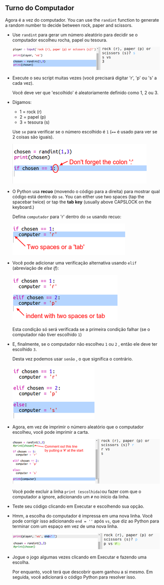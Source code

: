 ## Turno do Computador

Agora é a vez do computador. You can use the `randint` function to generate a random number to decide between rock, paper and scissors.

+ Use `randint` para gerar um número aleatório para decidir se o computador escolheu rocha, papel ou tesoura.
    
    ![captura de tela](images/rps-randint.png)

+ Execute o seu script muitas vezes (você precisará digitar 'r', 'p' ou 's' a cada vez).
    
    Você deve ver que 'escolhido' é aleatoriamente definido como 1, 2 ou 3.

+ Digamos:
    
    + 1 = rock (r)
    + 2 = papel (p)
    + 3 = tesoura (s)
    
    Use `se` para verificar se o número escolhido é `1` (`==` é usado para ver se 2 coisas são iguais).
    
    ![captura de tela](images/rps-if-1.png)

+ O Python usa **recuo** (movendo o código para a direita) para mostrar qual código está dentro do `se`. You can either use two spaces (tap the spacebar twice) or tap the **tab key** (usually above CAPSLOCK on the keyboard.)
    
    Defina `computador` para 'r' dentro do `se` usando recuo:
    
    ![captura de tela](images/rps-indent.png)

+ Você pode adicionar uma verificação alternativa usando `elif` (abreviação de *else if*):
    
    ![captura de tela](images/rps-elif-2.png)
    
    Esta condição só será verificada se a primeira condição falhar (se o computador não tiver escolhido `1`)

+ E, finalmente, se o computador não escolheu `1` ou `2` , então ele deve ter escolhido `3`.
    
    Desta vez podemos usar `senão` , o que significa o contrário.
    
    ![captura de tela](images/rps-else-3.png)

+ Agora, em vez de imprimir o número aleatório que o computador escolheu, você pode imprimir a carta.
    
    ![captura de tela](images/rps-print-computer.png)
    
    Você pode excluir a linha `print (escolhida)`ou fazer com que o computador a ignore, adicionando um `#` no início da linha.

+ Teste seu código clicando em Executar e escolhendo sua opção.

+ Hmm, a escolha do computador é impressa em uma nova linha. Você pode corrigir isso adicionando `end = ''` após `vs`, que diz ao Python para terminar com um espaço em vez de uma nova linha.
    
    ![captura de tela](images/rps-same-line.png)

+ Jogue o jogo algumas vezes clicando em Executar e fazendo uma escolha.
    
    Por enquanto, você terá que descobrir quem ganhou a si mesmo. Em seguida, você adicionará o código Python para resolver isso.